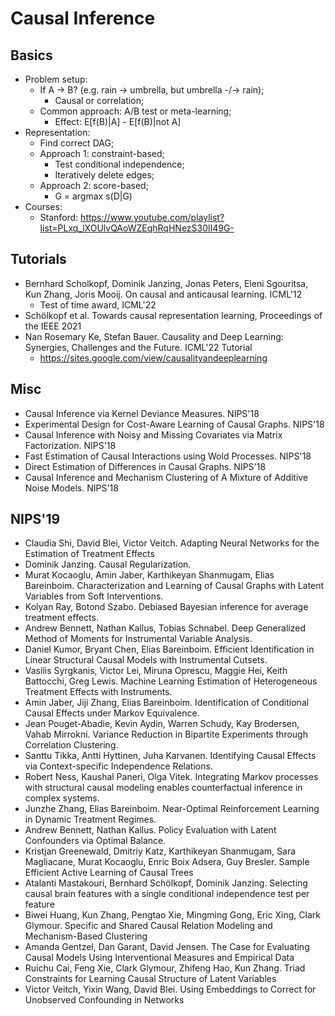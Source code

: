 # Causal Inference

## Basics
- Problem setup:
	- If A -> B? (e.g. rain -> umbrella, but umbrella -/-> rain);
		- Causal or correlation;
	- Common approach: A/B test or meta-learning;
		- Effect: E[f(B)|A] - E[f(B)|not A]
- Representation:
	- Find correct DAG;
	- Approach 1: constraint-based;
		- Test conditional independence;
		- Iteratively delete edges;
	- Approach 2: score-based;
		- G = argmax s(D|G)
- Courses:
	- Stanford: https://www.youtube.com/playlist?list=PLxq_lXOUlvQAoWZEqhRqHNezS30lI49G-

## Tutorials
- Bernhard Scholkopf, Dominik Janzing, Jonas Peters, Eleni Sgouritsa, Kun Zhang, Joris Mooij. On causal and anticausal learning. ICML'12
	- Test of time award, ICML'22
- Schölkopf et al. Towards causal representation learning, Proceedings of the IEEE 2021
- Nan Rosemary Ke, Stefan Bauer. Causality and Deep Learning: Synergies, Challenges and the Future. ICML'22 Tutorial 
	- https://sites.google.com/view/causalityandeeplearning

## Misc
- Causal Inference via Kernel Deviance Measures. NIPS'18
- Experimental Design for Cost-Aware Learning of Causal Graphs. NIPS'18
- Causal Inference with Noisy and Missing Covariates via Matrix Factorization. NIPS'18
- Fast Estimation of Causal Interactions using Wold Processes. NIPS'18
- Direct Estimation of Differences in Causal Graphs. NIPS'18
- Causal Inference and Mechanism Clustering of A Mixture of Additive Noise Models. NIPS'18

## NIPS'19
- Claudia Shi, David Blei, Victor Veitch. Adapting Neural Networks for the Estimation of Treatment Effects
- Dominik Janzing. Causal Regularization.
- Murat Kocaoglu, Amin Jaber, Karthikeyan Shanmugam, Elias Bareinboim. Characterization and Learning of Causal Graphs with Latent Variables from Soft Interventions.
- Kolyan Ray, Botond Szabo. Debiased Bayesian inference for average treatment effects.
- Andrew Bennett, Nathan Kallus, Tobias Schnabel. Deep Generalized Method of Moments for Instrumental Variable Analysis.
- Daniel Kumor, Bryant Chen, Elias Bareinboim. Efficient Identification in Linear Structural Causal Models with Instrumental Cutsets.
- Vasilis Syrgkanis, Victor Lei, Miruna Oprescu, Maggie Hei, Keith Battocchi, Greg Lewis. Machine Learning Estimation of Heterogeneous Treatment Effects with Instruments.
- Amin Jaber, Jiji Zhang, Elias Bareinboim. Identification of Conditional Causal Effects under Markov Equivalence.
- Jean Pouget-Abadie, Kevin Aydin, Warren Schudy, Kay Brodersen, Vahab Mirrokni. Variance Reduction in Bipartite Experiments through Correlation Clustering.
- Santtu Tikka, Antti Hyttinen, Juha Karvanen. Identifying Causal Effects via Context-specific Independence Relations.
- Robert Ness, Kaushal Paneri, Olga Vitek. Integrating Markov processes with structural causal modeling enables counterfactual inference in complex systems.
- Junzhe Zhang, Elias Bareinboim. Near-Optimal Reinforcement Learning in Dynamic Treatment Regimes.
- Andrew Bennett, Nathan Kallus. Policy Evaluation with Latent Confounders via Optimal Balance.
- Kristjan Greenewald, Dmitriy Katz, Karthikeyan Shanmugam, Sara Magliacane, Murat Kocaoglu, Enric Boix Adsera, Guy Bresler. Sample Efficient Active Learning of Causal Trees
- Atalanti Mastakouri, Bernhard Schölkopf, Dominik Janzing. Selecting causal brain features with a single conditional independence test per feature
- Biwei Huang, Kun Zhang, Pengtao Xie, Mingming Gong, Eric Xing, Clark Glymour. Specific and Shared Causal Relation Modeling and Mechanism-Based Clustering
- Amanda Gentzel, Dan Garant, David Jensen. The Case for Evaluating Causal Models Using Interventional Measures and Empirical Data
- Ruichu Cai, Feng Xie, Clark Glymour, Zhifeng Hao, Kun Zhang. Triad Constraints for Learning Causal Structure of Latent Variables
- Victor Veitch, Yixin Wang, David Blei. Using Embeddings to Correct for Unobserved Confounding in Networks
